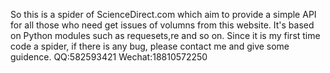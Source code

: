 So this is a spider of ScienceDirect.com which aim to provide a simple API for all those who need get issues of volumns from this website.
It's based on Python modules such as requesets,re and so on.
Since it is my first time code a spider, if there is any bug, please contact me and give some guidence.
QQ:582593421
Wechat:18810572250
